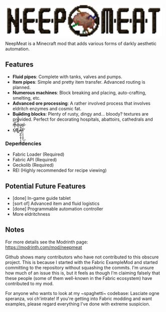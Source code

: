 <img align="middle" src="https://raw.githubusercontent.com/MeatWheeze/NeepMeat/1.18-dev/logo/banner_low.png" alt="NeepMeat Banner" width="500"/>

NeepMeat is a Minecraft mod that adds various forms of darkly aesthetic automation.

## Features

- **Fluid pipes**: Complete with tanks, valves and pumps.
- **Item pipes**: Simple and pretty item transfer. Advanced routing is planned.
- **Numerous machines**: Block breaking and placing, auto-crafting, smelting, etc.
- **Advanced ore processing**: A rather involved process that involves eldritch enzymes and cosmic fat.
- **Building blocks**: Plenty of rusty, dingy and... bloody? textures are provided. Perfect for decorating hospitals, abattoirs, cathedrals and more!
- M̵̛̦̽̊̀͆̿̕̕͝Ë̷͇́͐̓̉̿͌̃̈͋̀͝Ą̶̪̗̻͕͈̱͎̦̟͚̄̄͛̌̚̕͜T̴̜̖̝̖͈͙̺̦́̍̎̕͜͝

### Dependencies

- Fabric Loader (Required)
- Fabric API (Required)
- Geckolib (Required)
- REI (Highly recommended for recipe viewing)

## Potential Future Features

- [done] In-game guide tablet
- [sort of] Advanced item and fluid logistics
- [done] Programmable automation controller
- More eldritchness

## Notes

For more details see the Modrinth page: https://modrinth.com/mod/neepmeat

Github shows many contributors who have not contributed to this obscure project. This is because I started with the Fabric ExampleMod and started committing to the repository without squashing the commits. I'm unsure how much of an issue this is, but it feels as though I'm claiming falsely that these people (some of them well-known in the Fabric ecosystem) have contributed to my mod.

For anyone who wants to look at my ~spaghetti~ codebase: Lasciate ogne speranza, voi ch'intrate! If you're getting into Fabric modding and want examples, please regard everything I've done with extreme suspicion.
